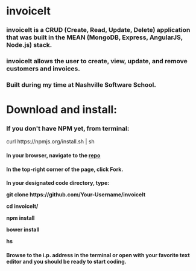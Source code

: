 <h1>invoiceIt</h1>

<h3>invoiceIt is a CRUD (Create, Read, Update, Delete) application that was built in the MEAN (MongoDB, Express, AngularJS, Node.js) stack.</h3>

<h3>invoiceIt allows the user to create, view, update, and remove customers and invoices.</h3>

<h3>Built during my time at Nashville Software School.</h3>

<h1>Download and install:</h1>

<h3>If you don't have NPM yet, from terminal:</h3>
<p>curl https://npmjs.org/install.sh | sh</p>

<h4>In your browser, navigate to the <a href="https://github.com/micahp0506/invoiceIt">repo</a></h4>

<h4>In the top-right corner of the page, click Fork.</h4>

<h4>In your designated code directory, type:
<p>git clone https://github.com/Your-Username/invoiceIt</p>
<p>cd invoiceIt/</p>
<p>npm install</p>
<p>bower install</p>
<p>hs</p>

<h4>Browse to the i.p. address in the terminal or open with your favorite text editor and you should be ready to start coding.</h4>
